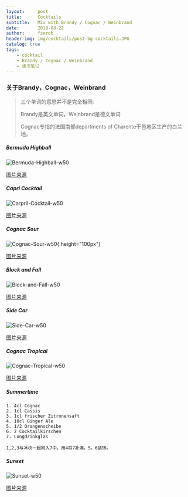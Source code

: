 ```yaml
---
layout:     post
title:      Cocktails
subtitle:   Mix with Brandy / Cognac / Weinbrand
date:       2019-08-22
author:     fzerob
header-img: img/cocktails/post-bg-cocktails.JPG
catalog: true
tags:
    - cocktail
    - Brandy / Cognac / Weinbrand
    - 读书笔记
---
```


### 关于Brandy，Cognac，Weinbrand 
> 三个单词的意思并不是完全相同:
> 
> Brandy是英文单词，Weinbrand是德文单词
>
> Cognac专指的法国南部departments of Charente干邑地区生产的白兰地。
> 



##### Bermuda Highball
![Bermuda-Highball-w50](https://www.thedrinkkings.com/wp-content/uploads/2014/05/Bombay-Highball-9-630x785.jpg)


[图片来源](https://www.thedrinkkings.com/bermuda-highball-recipe/)

##### Capri Cocktail
![Carpril-Cocktail-w50](https://img.chefkoch-cdn.de/rezepte/1733621282408794/bilder/1115647/crop-600x400/capri-cocktail.jpg)

[图片来源](https://www.chefkoch.de/rezepte/1733621282408794/Capri-Cocktail.html)
	
##### Cognac Sour
![Cognac-Sour-w50](https://vikalinka.com/wp-content/uploads/2014/10/MG_0945.jpg){:height="100px"}

[图片来源](https://vikalinka.com/cognac-sour/)

##### Block and Fall
![Block-and-Fall-w50](https://barmanitalia.it/wp-content/uploads/2013/04/angel-face-cocktail.jpeg)

[图片来源](https://barmanitalia.it/block-and-fall/)	

##### Side Car
![Side-Car-w50](https://cdn.liquor.com/wp-content/uploads/2019/05/22111906/sidecar-720x720-recipe.jpg)


[图片来源](https://www.liquor.com/recipes/sidecar/#gs.yb4ecd)

##### Cognac Tropical
![Cognac-Tropical-w50](https://www.cocktailscout.de/user_img/recipe/28/big/b7a73c80925d58d96dcacec836cba506.jpg)

[图片来源](https://www.cocktailscout.de/rezepte/cognac-tropical)

##### Summertime

	1. 4cl Cognac
	2. 1cl Cassis
	3. 1cl frischer Zitronensaft
	4. 10cl Ginger Ale
	5. 1/2 Orangenscheibe
	6. 2 Cocktailkirschen
	7. Longdrinkglas
	
	1,2,3与冰块一起刚入7中。用4将7补满。5，6装饰。

##### Sunset
![Sunset-w50](https://images.cocktailflow.com/v1/cocktail/w_300,h_540/cocktail_red_brandy_sunset-1.png)

[图片来源](https://cocktailflow.com/cocktail/red-brandy-sunset)